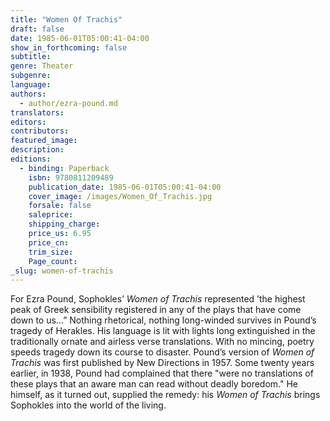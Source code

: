```yaml
---
title: "Women Of Trachis"
draft: false
date: 1985-06-01T05:00:41-04:00
show_in_forthcoming: false
subtitle:
genre: Theater
subgenre:
language:
authors:
  - author/ezra-pound.md
translators:
editors:
contributors:
featured_image:
description:
editions:
  - binding: Paperback
    isbn: 9780811209489
    publication_date: 1985-06-01T05:00:41-04:00
    cover_image: /images/Women_Of_Trachis.jpg
    forsale: false
    saleprice:
    shipping_charge:
    price_us: 6.95
    price_cn:
    trim_size:
    Page_count:
_slug: women-of-trachis
---
```


For Ezra Pound, Sophokles’ _Women of Trachis_ represented ’the highest peak of Greek sensibility registered in any of the plays that have come down to us…” Nothing rhetorical, nothing long-winded survives in Pound’s tragedy of Herakles. His language is lit with lights long extinguished in the traditionally ornate and airless verse translations. With no mincing, poetry speeds tragedy down its course to disaster. Pound’s version of _Women of Trachis_ was first published by New Directions in 1957. Some twenty years earlier, in 1938, Pound had complained that there "were no translations of these plays that an aware man can read without deadly boredom." He himself, as it turned out, supplied the remedy: his _Women of Trachis_ brings Sophokles into the world of the living.

